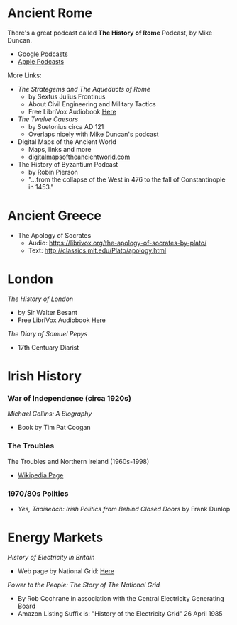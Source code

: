 # Ancient Rome
There's a great podcast called **The History of Rome** Podcast, by Mike Duncan. 
* [Google Podcasts](https://podcasts.google.com/feed/aHR0cHM6Ly9oaXN0b3J5b2Zyb21lLmxpYnN5bi5jb20vcnNz)
* [Apple Podcasts](https://podcasts.apple.com/us/podcast/the-history-of-rome/id261654474)

More Links:
* *The Strategems and The Aqueducts of Rome*
    * by Sextus Julius Frontinus
    * About Civil Engineering and Military Tactics
    * Free LibriVox Audiobook [Here](https://librivox.org/stratagems-and-aqueducts-by-frontinus/)
* *The Twelve Caesars*
    * by Suetonius circa AD 121
    * Overlaps nicely with Mike Duncan's podcast
* Digital Maps of the Ancient World
    * Maps, links and more
    * [digitalmapsoftheancientworld.com](https://digitalmapsoftheancientworld.com/)
* The History of Byzantium Podcast
    * by Robin Pierson
    * "...from the collapse of the West in 476 to the fall of Constantinople in 1453." 

# Ancient Greece
* The Apology of Socrates 
    * Audio: https://librivox.org/the-apology-of-socrates-by-plato/
    * Text: http://classics.mit.edu/Plato/apology.html

# London
*The History of London*
* by Sir Walter Besant
* Free LibriVox Audiobook [Here](https://librivox.org/the-history-of-london-by-walter-besant/)

*The Diary of Samuel Pepys*
* 17th Centuary Diarist

# Irish History
### War of Independence (circa 1920s)
*Michael Collins: A Biography*
* Book by Tim Pat Coogan

### The Troubles
The Troubles and Northern Ireland (1960s-1998)
* [Wikipedia Page](https://en.wikipedia.org/wiki/The_Troubles)

### 1970/80s Politics
* *Yes, Taoiseach: Irish Politics from Behind Closed Doors* by Frank Dunlop

# Energy Markets
*History of Electricity in Britain*
* Web page by National Grid: [Here](https://www.nationalgrid.com/about-us/what-we-do/our-history/history-electricity-britain)

*Power to the People: The Story of The National Grid*
* By Rob Cochrane in association with the Central Electricity Generating Board
* Amazon Listing Suffix is: "History of the Electricity Grid" 26 April 1985
